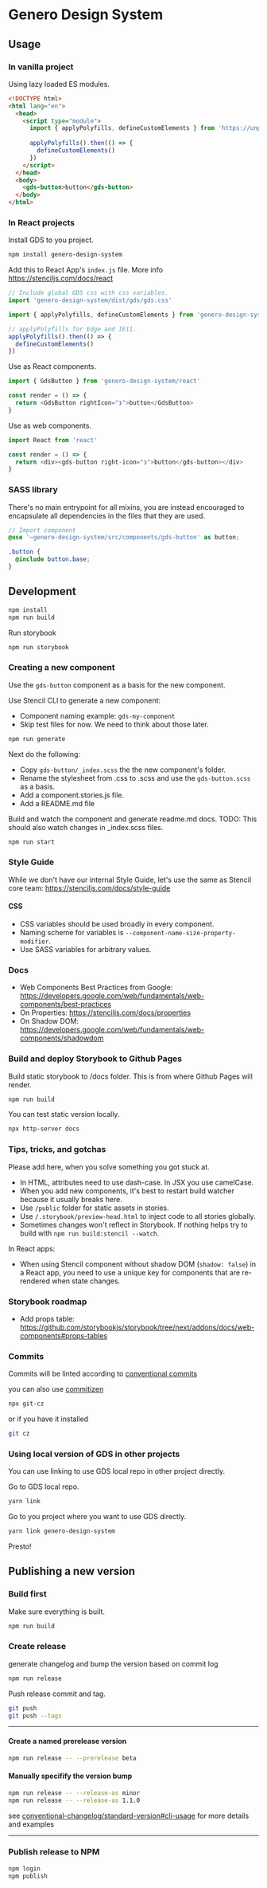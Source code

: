# Genero Design System

## Usage

### In vanilla project

Using lazy loaded ES modules.

```html
<!DOCTYPE html>
<html lang="en">
  <head>
    <script type="module">
      import { applyPolyfills, defineCustomElements } from 'https://unpkg.com/genero-design-system/loader/index.mjs'
      
      applyPolyfills().then(() => {
        defineCustomElements()
      })
    </script>
  </head>
  <body>
    <gds-button>button</gds-button>
  </body>
</html>
```

### In React projects

Install GDS to you project.

```sh
npm install genero-design-system
```

Add this to React App's `index.js` file. More info https://stenciljs.com/docs/react

```js
// Include global GDS css with css variables.
import 'genero-design-system/dist/gds/gds.css'

import { applyPolyfills, defineCustomElements } from 'genero-design-system/loader'

// applyPolyfills for Edge and IE11. 
applyPolyfills().then(() => {
  defineCustomElements()
})
```

Use as React components.

```js
import { GdsButton } from 'genero-design-system/react'

const render = () => {
  return <GdsButton rightIcon="❯">button</GdsButton>
}
```

Use as web components.

```js
import React from 'react'

const render = () => {
  return <div><gds-button right-icon="❯">button</gds-button></div>
}
```

### SASS library

There's no main entrypoint for all mixins, you are instead encouraged to encapsulate all dependencies in the files that they are used.

```scss
// Import component
@use '~genero-design-system/src/components/gds-button' as button;

.button {
  @include button.base;
}
```

## Development

```sh
npm install
npm run build
```

Run storybook

```sh
npm run storybook
```

### Creating a new component

Use the `gds-button` component as a basis for the new component.

Use Stencil CLI to generate a new component:

- Component naming example: `gds-my-component`
- Skip test files for now. We need to think about those later.

```sh
npm run generate
```

Next do the following:

- Copy `gds-button/_index.scss` the the new component's folder.
- Rename the stylesheet from .css to .scss and use the `gds-button.scss` as a basis.
- Add a component.stories.js file.
- Add a README.md file

Build and watch the component and generate readme.md docs.
TODO: This should also watch changes in \_index.scss files.

```sh
npm run start
```

### Style Guide

While we don't have our internal Style Guide, let's use the same as Stencil core team: https://stenciljs.com/docs/style-guide

#### CSS

- CSS variables should be used broadly in every component.
- Naming scheme for variables is `--component-name-size-property-modifier`.
- Use SASS variables for arbitrary values.

### Docs

- Web Components Best Practices from Google: https://developers.google.com/web/fundamentals/web-components/best-practices
- On Properties: https://stenciljs.com/docs/properties
- On Shadow DOM: https://developers.google.com/web/fundamentals/web-components/shadowdom

### Build and deploy Storybook to Github Pages

Build static storybook to /docs folder. 
This is from where Github Pages will render.

```sh
npm run build
```

You can test static version locally.

```sh
npx http-server docs
```

### Tips, tricks, and gotchas

Please add here, when you solve something you got stuck at.

- In HTML, attributes need to use dash-case. In JSX you use camelCase.
- When you add new components, it's best to restart build watcher because it usually breaks here.
- Use `/public` folder for static assets in stories.
- Use `/.storybook/preview-head.html` to inject code to all stories globally.
- Sometimes changes won't reflect in Storybook. If nothing helps try to build with `npm run build:stencil --watch`.

In React apps:

- When using Stencil component without shadow DOM (`shadow: false`) in a React app, you need to use a unique key for components that are re-rendered when state changes. 

### Storybook roadmap

- Add props table: https://github.com/storybookjs/storybook/tree/next/addons/docs/web-components#props-tables

### Commits

Commits will be linted according to [conventional commits](https://www.conventionalcommits.org/en/v1.0.0/)

you can also use [commitizen](https://commitizen.github.io/cz-cli/)

```sh
npx git-cz
```

or if you have it installed

```sh
git cz
```

### Using local version of GDS in other projects

You can use linking to use GDS local repo in other project directly.

Go to GDS local repo.

```sh
yarn link
```

Go to you project where you want to use GDS directly.

```sh
yarn link genero-design-system
```

Presto!

## Publishing a new version

### Build first

Make sure everything is built.

```sh
npm run build
```

### Create release

generate changelog and bump the version based on commit log

```sh
npm run release
```

Push release commit and tag.

```sh
git push
git push --tags
```

---

#### Create a named prerelease version

```sh
npm run release -- --prerelease beta
```

#### Manually specifify the version bump

```sh
npm run release -- --release-as minor
npm run release -- --release-as 1.1.0
```

see [conventional-changelog/standard-version#cli-usage](https://github.com/conventional-changelog/standard-version#cli-usage) for more details and examples

---

### Publish release to NPM

```sh
npm login
npm publish
```
